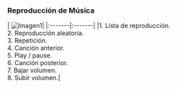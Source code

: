 ### Reproducción de Música

| ![Imagen1](http://static.energysistem.com/images/manuals/39530/537087d20de5d.jpg)|
|:-------|:-------|
|1. Lista de reproducción.<br/>2. Reproducción aleatoria.<br/>3. Repetición.<br/>4. Canción anterior.<br/>5. Play / pause.<br/>6. Canción posterior.<br/>7. Bajar volumen.<br/>8. Subir volumen.|
